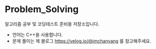 # Problem_Solving
알고리즘 공부 및 코딩테스트 준비용 저장소입니다.

- 언어는 C++을 사용합니다.
- 문제 풀이는 제 블로그 https://velog.io/@imchanyang 를 참고해주세요.
